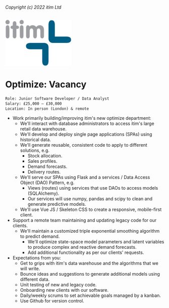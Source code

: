 
###### Copyright (c) 2022 itim Ltd

[<img src="data/logo-text.png">](http://itim.com)

# Optimize: Vacancy

    Role: Junior Software Developer / Data Analyst
    Salary: £25,000 – £30,000
    Location: In person (London) & remote

- Work primarily building/improving itim's new optimize department:
    - We'll interact with database administrators to access itim's large retail data warehouse.
    - We'll develop and deploy single page applications (SPAs) using historical data.
    - We'll generate reusable, consistent code to apply to different solutions, e.g.
        - Stock allocation.
        - Sales profiles.
        - Demand forecasts.
        - Delivery routes.
    - We'll serve our SPAs using Flask and a services / Data Access Object (DAO) Pattern, e.g.
        - Views (routes) using services that use DAOs to access models (SQLAlchemy).
        - Our services will use numpy, pandas and scipy to clean and generate predictive models.
    - We'll use Vue JS / Skeleton CSS to create a responsive, mobile-first client.
- Support a remote team maintaining and updating legacy code for our clients.
    - We'll maintain a customized triple exponential smoothing algorithm to predict demand.
        - We'll optimize state-space model parameters and latent variables to produce complex and reactive demand forecasts.
        - Add additional functionality as per our clients' requests.
- Expectations from you:
    - Get to grips with itim's data warehouse and the algorithms that we will write.
    - Bounce ideas and suggestions to generate additional models using different data.
    - Unit testing of new and legacy code.
    - Onboarding new clients with our software.
    - Daily/weekly scrums to set achievable goals managed by a kanban.
    - Use Github for version control.
